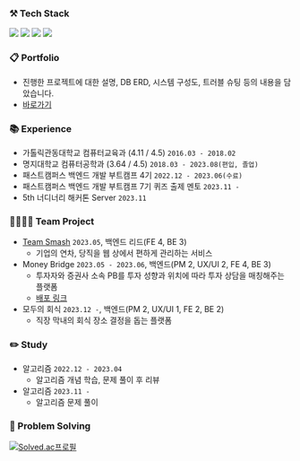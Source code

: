 ### ⚒️ Tech Stack
<p>
  <img src="https://img.shields.io/badge/Java-007396?&style=flat&logo=OpenJDK&logoColor=white">
  <img src="https://img.shields.io/badge/Spring_Boot-F2F4F9?style=flat&logo=spring-boot" />
  <img src="https://img.shields.io/badge/Spring Data JPA-6DB33F?style=flat&logo=spring&logoColor=white" />
  <img src="https://img.shields.io/badge/MySQL-005C84?style=flat&logo=mysql&logoColor=white"/>
</p>

### 📋 Portfolio
- 진행한 프로젝트에 대한 설명, DB ERD, 시스템 구성도, 트러블 슈팅 등의 내용을 담았습니다.
- [바로가기](https://drive.google.com/file/d/1lcl2nDEA30NddeZKoXX2wED_O9-yBMdA/view?usp=drive_link)

### 📚 Experience
- 가톨릭관동대학교 컴퓨터교육과 (4.11 / 4.5) `2016.03 - 2018.02`
- 명지대학교 컴퓨터공학과 (3.64 / 4.5) `2018.03 - 2023.08(편입, 졸업)`
- 패스트캠퍼스 백엔드 개발 부트캠프 4기 `2022.12 - 2023.06(수료)`
- 패스트캠퍼스 백엔드 개발 부트캠프 7기 퀴즈 출제 멘토 `2023.11 -`
- 5th 너디너리 해커톤 Server `2023.11`

### 👨‍👩‍👧‍👦 Team Project
- [Team Smash](https://github.com/smash-teams/smash-teams-BE) `2023.05`, 백엔드 리드(FE 4, BE 3)
  - 기업의 연차, 당직을 웹 상에서 편하게 관리하는 서비스
- Money Bridge `2023.05 - 2023.06`, 백엔드(PM 2, UX/UI 2, FE 4, BE 3)
  - 투자자와 증권사 소속 PB를 투자 성향과 위치에 따라 투자 상담을 매칭해주는 플랫폼
  - [배포 링크](https://www.moneybridge.co.kr/)
- 모두의 회식 `2023.12 -`, 백엔드(PM 2, UX/UI 1, FE 2, BE 2)
  - 직장 막내의 회식 장소 결정을 돕는 플랫폼

### ✏️ Study
- 알고리즘 `2022.12 - 2023.04`
  - 알고리즘 개념 학습, 문제 풀이 후 리뷰
- 알고리즘 `2023.11 -`
  - 알고리즘 문제 풀이


### 🎲 Problem Solving
[![Solved.ac프로필](http://mazassumnida.wtf/api/v2/generate_badge?boj=hol1319)](https://solved.ac/hol1319)
